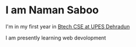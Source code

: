 <h1 align="centre"> I am Naman Saboo</h1>
<h4></h4>
<p>I'm in my first year in <u>Btech CSE at UPES Dehradun</u></p>
<p>I am presently learning web devolopment</p>

